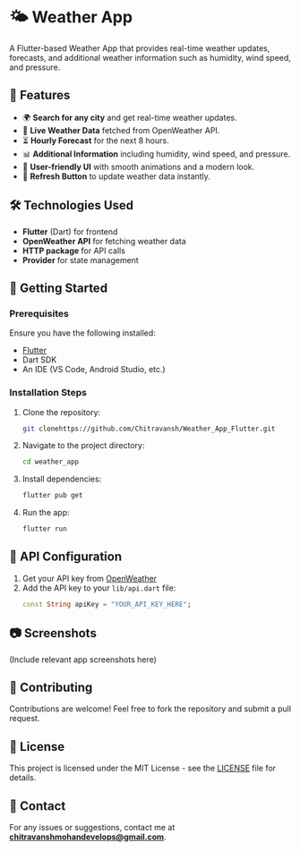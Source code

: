 # 🌤️ Weather App

A Flutter-based Weather App that provides real-time weather updates, forecasts, and additional weather information such as humidity, wind speed, and pressure.

## 📌 Features
- 🌍 **Search for any city** and get real-time weather updates.
- 📡 **Live Weather Data** fetched from OpenWeather API.
- ⏳ **Hourly Forecast** for the next 8 hours.
- 📊 **Additional Information** including humidity, wind speed, and pressure.
- 🎨 **User-friendly UI** with smooth animations and a modern look.
- 🔄 **Refresh Button** to update weather data instantly.

## 🛠️ Technologies Used
- **Flutter** (Dart) for frontend
- **OpenWeather API** for fetching weather data
- **HTTP package** for API calls
- **Provider** for state management

## 🚀 Getting Started
### Prerequisites
Ensure you have the following installed:
- [Flutter](https://flutter.dev/docs/get-started/install)
- Dart SDK
- An IDE (VS Code, Android Studio, etc.)

### Installation Steps
1. Clone the repository:
   ```sh
   git clonehttps://github.com/Chitravansh/Weather_App_Flutter.git
   ```
2. Navigate to the project directory:
   ```sh
   cd weather_app
   ```
3. Install dependencies:
   ```sh
   flutter pub get
   ```
4. Run the app:
   ```sh
   flutter run
   ```

## 🔑 API Configuration
1. Get your API key from [OpenWeather](https://openweathermap.org/api)
2. Add the API key to your `lib/api.dart` file:
   ```dart
   const String apiKey = "YOUR_API_KEY_HERE";
   ```

## 📷 Screenshots
(Include relevant app screenshots here)

## 🤝 Contributing
Contributions are welcome! Feel free to fork the repository and submit a pull request.

## 📜 License
This project is licensed under the MIT License - see the [LICENSE](https://github.com/your-username/weather-app/blob/main/LICENSE) file for details.

## 📧 Contact
For any issues or suggestions, contact me at **chitravanshmohandevelops@gmail.com**.

